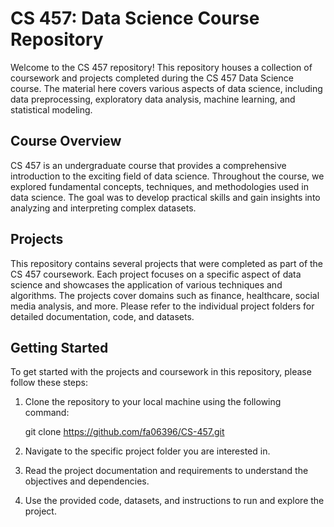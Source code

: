 # CS 457: Data Science Course Repository

Welcome to the CS 457 repository! This repository houses a collection of coursework and projects completed during the CS 457 Data Science course. The material here covers various aspects of data science, including data preprocessing, exploratory data analysis, machine learning, and statistical modeling. 

## Course Overview

CS 457 is an undergraduate course that provides a comprehensive introduction to the exciting field of data science. Throughout the course, we explored fundamental concepts, techniques, and methodologies used in data science. The goal was to develop practical skills and gain insights into analyzing and interpreting complex datasets.

## Projects

This repository contains several projects that were completed as part of the CS 457 coursework. Each project focuses on a specific aspect of data science and showcases the application of various techniques and algorithms. The projects cover domains such as finance, healthcare, social media analysis, and more. Please refer to the individual project folders for detailed documentation, code, and datasets.

## Getting Started

To get started with the projects and coursework in this repository, please follow these steps:

1. Clone the repository to your local machine using the following command:
   
   git clone https://github.com/fa06396/CS-457.git

2. Navigate to the specific project folder you are interested in.

3. Read the project documentation and requirements to understand the objectives and dependencies.

4. Use the provided code, datasets, and instructions to run and explore the project.
